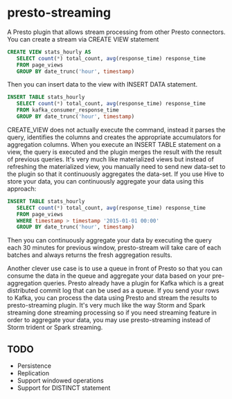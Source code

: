 # presto-streaming

A Presto plugin that allows stream processing from other Presto connectors. You can create a stream via CREATE VIEW statement

```sql
CREATE VIEW stats_hourly AS 
   SELECT count(*) total_count, avg(response_time) response_time
   FROM page_views
   GROUP BY date_trunc('hour', timestamp)
```

Then you can insert data to the view with INSERT DATA statement.

```sql
INSERT TABLE stats_hourly 
   SELECT count(*) total_count, avg(response_time) response_time
   FROM kafka_consumer_response_time
   GROUP BY date_trunc('hour', timestamp)
```

CREATE_VIEW does not actually execute the command, instead it parses the query, identifies the columns and creates the appropriate accumulators for aggregation columns.
When you execute an INSERT TABLE statement on a view, the query is executed and the plugin merges the result with the result of previous queries.
It's very much like materialized views but instead of refreshing the materialized view, you manually need to send new data-set to the plugin so that it continuously aggregates the data-set.
If you use Hive to store your data, you can continuously aggregate your data using this approach:

```sql
INSERT TABLE stats_hourly 
   SELECT count(*) total_count, avg(response_time) response_time
   FROM page_views
   WHERE timestamp > timestamp '2015-01-01 00:00'
   GROUP BY date_trunc('hour', timestamp)
```
Then you can continuously aggregate your data by executing the query each 30 minutes for previous window, presto-stream will take care of each batches and always returns the fresh aggregation results.

Another clever use case is to use a queue in front of Presto so that you can consume the data in the queue and aggregate your data based on your pre-aggregation queries. Presto already have a plugin for Kafka which is a great distributed commit log that can be used as a queue. If you send your rows to Kafka, you can process the data using Presto and stream the results to presto-streaming plugin. It's very much like the way Storm and Spark streaming done streaming processing so if you need streaming feature in order to aggregate your data, you may use presto-streaming instead of Storm trident or Spark streaming.

## TODO
  - Persistence
  - Replication
  - Support windowed operations
  - Support for DISTINCT statement
